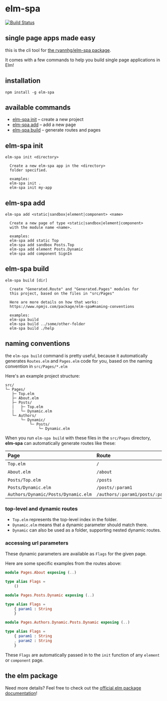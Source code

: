 # elm-spa 

[![Build Status](https://travis-ci.org/ryannhg/elm-spa.svg?branch=master)](https://travis-ci.org/ryannhg/elm-spa)

## single page apps made easy

this is the cli tool for [the ryannhg/elm-spa package](https://package.elm-lang.org/packages/ryannhg/elm-spa/latest/Spa). 

It comes with a few commands to help you build single page applications in Elm!

## installation

```
npm install -g elm-spa
```

## available commands

- [elm-spa init](#elm-spa-init) – create a new project
- [elm-spa add](#elm-spa-add) – add a new page
- [elm-spa build](#elm-spa-build) – generate routes and pages


## elm-spa init

```
elm-spa init <directory>

  Create a new elm-spa app in the <directory>
  folder specified.

  examples:
  elm-spa init .
  elm-spa init my-app
```

## elm-spa add

```
elm-spa add <static|sandbox|element|component> <name>

  Create a new page of type <static|sandbox|element|component>
  with the module name <name>.

  examples:
  elm-spa add static Top
  elm-spa add sandbox Posts.Top
  elm-spa add element Posts.Dynamic
  elm-spa add component SignIn
```

## elm-spa build

```
elm-spa build [dir]

  Create "Generated.Route" and "Generated.Pages" modules for
  this project, based on the files in "src/Pages"

  Here are more details on how that works:
  https://www.npmjs.com/package/elm-spa#naming-conventions

  examples:
  elm-spa build
  elm-spa build ../some/other-folder
  elm-spa build ./help
```

## naming conventions

the `elm-spa build` command is pretty useful, because it
automatically generates `Routes.elm` and `Pages.elm` code for you,
based on the naming convention in `src/Pages/*.elm`

Here's an example project structure:

```
src/
└─ Pages/
   ├─ Top.elm
   ├─ About.elm
   ├─ Posts/
   |   ├─ Top.elm
   |   └─ Dynamic.elm
   └─ Authors/
       └─ Dynamic/
           └─ Posts/
               └─ Dynamic.elm
```

When you run `elm-spa build` with these files in the `src/Pages` directory, __elm-spa__ can
automatically generate routes like these:

__Page__ | __Route__ | __Example__
:-- | :-- | :--
`Top.elm` | `/` | -
`About.elm` | `/about` | -
`Posts/Top.elm` | `/posts` | -
`Posts/Dynamic.elm` | `/posts/:param1` | `/posts/123`
`Authors/Dynamic/Posts/Dynamic.elm` | `/authors/:param1/posts/:param2` | `/authors/ryan/posts/123`

### top-level and dynamic routes

- `Top.elm` represents the top-level index in the folder.
- `Dynamic.elm` means that a dynamic parameter should match there.
- `Dynamic` can also be used as a folder, supporting nested dynamic routes.

### accessing url parameters

These dynamic parameters are available as `Flags` for the given page.

Here are some specific examples from the routes above:

```elm
module Pages.About exposing (..)

type alias Flags =
    ()
```

```elm
module Pages.Posts.Dynamic exposing (..)

type alias Flags =
    { param1 : String
    }
```

```elm
module Pages.Authors.Dynamic.Posts.Dynamic exposing (..)

type alias Flags =
    { param1 : String
    , param2 : String
    }
```

These `Flags` are automatically passed in to the `init` function of any `element` or `component` page.


## the elm package

Need more details? Feel free to check out the [official elm package documentation](https://package.elm-lang.org/packages/ryannhg/elm-spa/latest/Spa)!

